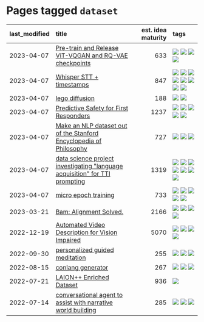 # Pages tagged `dataset`

|last_modified|title|est. idea maturity|tags
|:---|:---|---:|:---|
|2023-04-07|[Pre-train and Release ViT-VQGAN and RQ-VAE checkpoints](../pretrained_vit-vqgan_checkpoints.md)|633|[![](https://img.shields.io/badge/tag-completed-b4243e)](../tags/completed.md) [![](https://img.shields.io/badge/tag-dataset-e839f4)](../tags/dataset.md) [![](https://img.shields.io/badge/tag-prompting-b08442)](../tags/prompting.md) [![](https://img.shields.io/badge/tag-tooling-dad82b)](../tags/tooling.md)|
|2023-04-07|[Whisper STT + timestamps](../whisper-stt-plus-timestamps.md)|847|[![](https://img.shields.io/badge/tag-colab-683f3)](../tags/colab.md) [![](https://img.shields.io/badge/tag-dataset-e839f4)](../tags/dataset.md) [![](https://img.shields.io/badge/tag-experimental-c4fb38)](../tags/experimental.md) [![](https://img.shields.io/badge/tag-meta-e168be)](../tags/meta.md) [![](https://img.shields.io/badge/tag-prompting-b08442)](../tags/prompting.md) [![](https://img.shields.io/badge/tag-publicgood-76bb24)](../tags/publicgood.md) [![](https://img.shields.io/badge/tag-stability-96bcc)](../tags/stability.md) [![](https://img.shields.io/badge/tag-tooling-dad82b)](../tags/tooling.md)|
|2023-04-07|[lego diffusion](../lego-diffusion.md)|188|[![](https://img.shields.io/badge/tag-dataset-e839f4)](../tags/dataset.md) [![](https://img.shields.io/badge/tag-experimental-c4fb38)](../tags/experimental.md)|
|2023-04-07|[Predictive Safety for First Responders](../safety-officer.md)|1237|[![](https://img.shields.io/badge/tag-completed-b4243e)](../tags/completed.md) [![](https://img.shields.io/badge/tag-dataset-e839f4)](../tags/dataset.md) [![](https://img.shields.io/badge/tag-publication-3f9741)](../tags/publication.md) [![](https://img.shields.io/badge/tag-publicgood-76bb24)](../tags/publicgood.md) [![](https://img.shields.io/badge/tag-wip-35d420)](../tags/wip.md)|
|2023-04-07|[Make an NLP dataset out of the Stanford Encyclopedia of Philosophy](../sep_dataset.md)|727|[![](https://img.shields.io/badge/tag-dataset-e839f4)](../tags/dataset.md) [![](https://img.shields.io/badge/tag-publication-3f9741)](../tags/publication.md) [![](https://img.shields.io/badge/tag-wip-35d420)](../tags/wip.md)|
|2023-04-07|[data science project investigating "language acquisition" for TTI prompting](../tti_language_aqcuisition.md)|1319|[![](https://img.shields.io/badge/tag-alignment-fe4dc)](../tags/alignment.md) [![](https://img.shields.io/badge/tag-dataset-e839f4)](../tags/dataset.md) [![](https://img.shields.io/badge/tag-experimental-c4fb38)](../tags/experimental.md) [![](https://img.shields.io/badge/tag-prompting-b08442)](../tags/prompting.md) [![](https://img.shields.io/badge/tag-publication-3f9741)](../tags/publication.md) [![](https://img.shields.io/badge/tag-publicgood-76bb24)](../tags/publicgood.md) [![](https://img.shields.io/badge/tag-stability-96bcc)](../tags/stability.md)|
|2023-04-07|[micro epoch training](../micro-epoch.md)|733|[![](https://img.shields.io/badge/tag-augmentation-e6ab9)](../tags/augmentation.md) [![](https://img.shields.io/badge/tag-dataset-e839f4)](../tags/dataset.md) [![](https://img.shields.io/badge/tag-heuristics-abf295)](../tags/heuristics.md) [![](https://img.shields.io/badge/tag-tooling-dad82b)](../tags/tooling.md) [![](https://img.shields.io/badge/tag-training-97a75e)](../tags/training.md)|
|2023-03-21|[Bam: Alignment Solved.](../ezmode_alignment.md)|2166|[![](https://img.shields.io/badge/tag-alignment-fe4dc)](../tags/alignment.md) [![](https://img.shields.io/badge/tag-dataset-e839f4)](../tags/dataset.md) [![](https://img.shields.io/badge/tag-experimental-c4fb38)](../tags/experimental.md) [![](https://img.shields.io/badge/tag-meta-e168be)](../tags/meta.md)|
|2022-12-19|[Automated Video Description for Vision Impaired](../automated-video-description.md)|5070|[![](https://img.shields.io/badge/tag-accessibility-9c3a4a)](../tags/accessibility.md) [![](https://img.shields.io/badge/tag-dataset-e839f4)](../tags/dataset.md) [![](https://img.shields.io/badge/tag-foundation-f76896)](../tags/foundation.md) [![](https://img.shields.io/badge/tag-publicgood-76bb24)](../tags/publicgood.md)|
|2022-09-30|[personalized guided meditation](../personalized-guided-meditation.md)|255|[![](https://img.shields.io/badge/tag-dataset-e839f4)](../tags/dataset.md) [![](https://img.shields.io/badge/tag-experimental-c4fb38)](../tags/experimental.md) [![](https://img.shields.io/badge/tag-prompting-b08442)](../tags/prompting.md)|
|2022-08-15|[conlang generator](../conlang_lm.md)|267|[![](https://img.shields.io/badge/tag-carp-0e5ec)](../tags/carp.md) [![](https://img.shields.io/badge/tag-dataset-e839f4)](../tags/dataset.md) [![](https://img.shields.io/badge/tag-experimental-c4fb38)](../tags/experimental.md)|
|2022-07-21|[LAION++ Enriched Dataset](../laion-plus-plus.md)|936|[![](https://img.shields.io/badge/tag-dataset-e839f4)](../tags/dataset.md)|
|2022-07-14|[conversational agent to assist with narrative world building](../world-building-agent.md)|285|[![](https://img.shields.io/badge/tag-dataset-e839f4)](../tags/dataset.md) [![](https://img.shields.io/badge/tag-experimental-c4fb38)](../tags/experimental.md) [![](https://img.shields.io/badge/tag-prompting-b08442)](../tags/prompting.md)|
